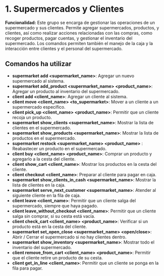 # 1. Supermercados y Clientes

**Funcionalidad:** Este grupo se encarga de gestionar las operaciones de un supermercado y sus clientes. Permite agregar supermercados, productos, y clientes, así como realizar acciones relacionadas con las compras, como recoger productos, pagar cuentas, y gestionar el inventario del supermercado. Los comandos permiten también el manejo de la caja y la interacción entre clientes y el personal del supermercado.

## Comandos ha utilizar

- **supermarket add <supermarket_name>**: Agregar un nuevo supermercado al sistema.
- **supermarket add_product <supermarket_name> <product_name>**: Agregar un producto al inventario del supermercado.
- **client add <client_name>**: Agregar un cliente al sistema.
- **client move <client_name> <to_supermarket>**: Mover a un cliente a un supermercado específico.
- **client pick_up <client_name> <product_name>**: Permitir que un cliente recoja un producto.
- **supermarket show_clients <supermarket_name>**: Mostrar la lista de clientes en el supermercado.
- **supermarket show_products <supermarket_name>**: Mostrar la lista de productos en el supermercado.
- **supermarket restock <supermarket_name> <product_name> <amount>**: Reabastecer un producto en el supermercado.
- **client buy <client_name> <product_name>**: Comprar un producto y agregarlo a la cesta del cliente.
- **client show_cart <client_name>**: Mostrar los productos en la cesta del cliente.
- **client checkout <client_name>**: Preparar al cliente para pagar en caja.
- **supermarket show_clients_in_cash <supermarket_name>**: Mostrar la lista de clientes en la caja.
- **supermarket serve_next_customer <supermarket_name>**: Atender al siguiente cliente en la fila de caja.
- **client leave <client_name>**: Permitir que un cliente salga del supermercado, siempre que haya pagado.
- **client leave_without_checkout <client_name>**: Permitir que un cliente salga sin comprar, si su cesta está vacía.
- **client check_cart <client_name> <product_name>**: Verificar si un producto está en la cesta del cliente.
- **supermarket set_open_close <supermarket_name> <open/close>**: Abrir / Cerrar el supermercado si no hay clientes dentro.
- **supermarket show_inventory <supermarket_name>**: Mostrar todo el inventario del supermercado.
- **client remove_from_cart <client_name> <product_name>**: Permitir que el cliente retire un producto de su cesta.
- **client get_in_line <client_name>**: Permitir que un cliente se ponga en la fila para pagar.



